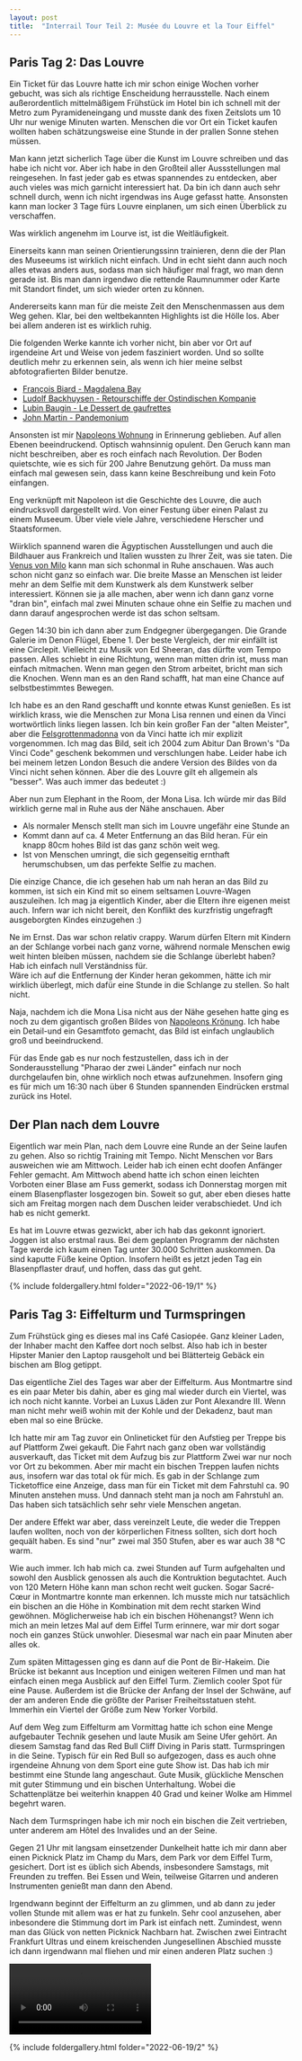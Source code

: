 ```yaml
---
layout: post
title:  "Interrail Tour Teil 2: Musée du Louvre et la Tour Eiffel"
---
```


## Paris Tag 2: Das Louvre
Ein Ticket für das Louvre hatte ich mir schon einige Wochen vorher gebucht, was sich als richtige Enscheidung herrausstelle.
Nach einem außerordentlich mittelmäßigem Frühstück im Hotel bin ich schnell mit der Metro zum Pyramideneingang und musste dank des fixen Zeitslots um 10 Uhr nur wenige Minuten warten. Menschen die vor Ort ein Ticket kaufen wollten haben schätzungsweise eine Stunde in der prallen Sonne stehen müssen.

Man kann jetzt sicherlich Tage über die Kunst im Louvre schreiben und das habe ich nicht vor. Aber ich habe in den Großteil aller Aussstellungen mal reingesehen.
In fast jeder gab es etwas spannendes zu entdecken, aber auch vieles was mich garnicht interessiert hat. Da bin ich dann auch sehr schnell durch, wenn ich nicht irgendwas ins Auge gefasst hatte. Ansonsten kann man locker 3 Tage fürs Louvre einplanen, um sich einen Überblick zu verschaffen.

Was wirklich angenehm im Lourve ist, ist die Weitläufigkeit.

Einerseits kann man seinen Orientierungssinn trainieren, denn die der Plan des Museeums ist wirklich nicht einfach.
Und in echt sieht dann auch noch alles etwas anders aus, sodass man sich häufiger mal fragt, wo man denn gerade ist.
Bis man dann irgendwo die rettende Raumnummer oder Karte mit Standort findet, um sich wieder orten zu können.  

Andererseits kann man für die meiste Zeit den Menschenmassen aus dem Weg gehen.
Klar, bei den weltbekannten Highlights ist die Hölle los. Aber bei allem anderen ist es wirklich ruhig.

Die folgenden Werke kannte ich vorher nicht, bin aber vor Ort auf irgendeine Art und Weise von jedem fasziniert worden.
Und so sollte deutlich mehr zu erkennen sein, als wenn ich hier meine selbst abfotografierten Bilder benutze.
* [François Biard - Magdalena Bay](https://commons.wikimedia.org/wiki/File:Fran%C3%A7ois_Biard_-_Magdalena_Bay,_vue_prise_de_la_presqu%27%C3%AEle_des_Tombeaux,_au_nord_du_Spitzberg.jpg)
* [Ludolf Backhuysen - Retourschiffe der Ostindischen Kompanie](https://commons.wikimedia.org/wiki/File:Ludolf_Backhuysen_-_La_retour.jpg)
* <a href="https://commons.wikimedia.org/wiki/File:Lubin_Baugin_-_Still-Life_with_Wafer_Biscuits_(Le_Dessert_de_Gaufrettes)_-_WGA1516.jpg">Lubin Baugin - Le Dessert de gaufrettes</a>
* [John Martin - Pandemonium](https://commons.wikimedia.org/wiki/File:John_Martin_Le_Pandemonium_Louvre.JPG)


Ansonsten ist mir [Napoleons Wohnung](https://www.louvre.fr/en/explore/the-palace/the-splendour-of-the-second-empire) in Erinnerung geblieben.
Auf allen Ebenen beeindruckend. Optisch wahnsinnig opulent.
Den Geruch kann man nicht beschreiben, aber es roch einfach nach Revolution.
Der Boden quietschte, wie es sich für 200 Jahre Benutzung gehört.
Da muss man einfach mal gewesen sein, dass kann keine Beschreibung und kein Foto einfangen.

Eng verknüpft mit Napoleon ist die Geschichte des Louvre, die auch eindrucksvoll dargestellt wird.
Von einer Festung über einen Palast zu einem Museeum.
Über viele viele Jahre, verschiedene Herscher und Staatsformen. 

Wiirklich spannend waren die Ägyptischen Ausstellungen und auch die Bildhauer aus Frankreich und Italien wussten zu Ihrer Zeit, was sie taten.
Die [Venus von Milo](https://commons.wikimedia.org/wiki/File:Front_views_of_the_Venus_de_Milo.jpg) kann man sich schonmal in Ruhe anschauen.
Was auch schon nicht ganz so einfach war. Die breite Masse an Menschen ist leider mehr an dem Selfie mit dem Kunstwerk als dem Kunstwerk selber interessiert.
Können sie ja alle machen, aber wenn ich dann ganz vorne "dran bin", einfach mal zwei Minuten schaue ohne ein Selfie zu machen und dann darauf angesprochen werde ist das schon seltsam.  

Gegen 14:30 bin ich dann aber zum Endgegner übergegangen. Die Grande Galerie im Denon Flügel, Ebene 1.
Der beste Vergleich, der mir einfällt ist eine Circlepit. Vielleicht zu Musik von Ed Sheeran, das dürfte vom Tempo passen.
Alles schiebt in eine Richtung, wenn man mitten drin ist, muss man einfach mitmachen.
Wenn man gegen den Strom arbeitet, bricht man sich die Knochen.
Wenn man es an den Rand schafft, hat man eine Chance auf selbstbestimmtes Bewegen.

Ich habe es an den Rand geschafft und konnte etwas Kunst genießen.
Es ist wirklich krass, wie die Menschen zur Mona Lisa rennen und einen da Vinci wortwörtlich links liegen lassen.
Ich bin kein großer Fan der "alten Meister", aber die <a href="https://commons.wikimedia.org/wiki/File:Leonardo_Da_Vinci_-_Vergine_delle_Rocce_(Louvre).jpg">Felsgrottenmadonna</a> von da Vinci hatte ich mir explizit vorgenommen.
Ich mag das Bild, seit ich 2004 zum Abitur Dan Brown's "Da Vinci Code" geschenk bekommen und verschlungen habe.
Leider habe ich bei meinem letzen London Besuch die andere Version des Bildes von da Vinci nicht sehen können.
Aber die des Louvre gilt eh allgemein als "besser". Was auch immer das bedeutet :)

Aber nun zum Elephant in the Room, der Mona Lisa. Ich würde mir das Bild wirklich gerne mal in Ruhe aus der Nähe anschauen.
Aber
* Als normaler Mensch stellt man sich im Louvre ungefähr eine Stunde an
* Kommt dann auf ca. 4 Meter Entfernung an das Bild heran. Für ein knapp 80cm hohes Bild ist das ganz schön weit weg.
* Ist von Menschen umringt, die sich gegenseitig ernthaft herumschubsen, um das perfekte Selfie zu machen.

Die einzige Chance, die ich gesehen hab um nah heran an das Bild zu kommen, ist sich ein Kind mit so einem seltsamen Louvre-Wagen auszuleihen.
Ich mag ja eigentlich Kinder, aber die Eltern ihre eigenen meist auch.
Infern war ich nicht bereit, den Konflikt des kurzfristig ungefragft ausgeborgten Kindes einzugehen :)

Ne im Ernst. Das war schon relativ crappy. 
Warum dürfen Eltern mit Kindern an der Schlange vorbei nach ganz vorne, während normale Menschen ewig weit hinten bleiben müssen, nachdem sie die Schlange überlebt haben?
Hab ich einfach null Verständniss für.  
Wäre ich auf die Entfernung der Kinder heran gekommen, hätte ich mir wirklich überlegt, mich dafür eine Stunde in die Schlange zu stellen.
So halt nicht.

Naja, nachdem ich die Mona Lisa nicht aus der Nähe gesehen hatte ging es noch zu dem gigantisch großen Bildes von [Napoleons Krönung](https://commons.wikimedia.org/wiki/File:Jacques-Louis_David,_The_Coronation_of_Napoleon_edit.jpg).
Ich habe ein Detail-und ein Gesamtfoto gemacht, das Bild ist einfach unglaublich groß und beeindruckend.

Für das Ende gab es nur noch festzustellen, dass ich in der Sonderausstellung "Pharao der zwei Länder" einfach nur noch durchgelaufen bin, ohne wirklich noch etwas aufzunehmen.
Insofern ging es für mich um 16:30 nach über 6 Stunden spannenden Eindrücken erstmal zurück ins Hotel.

## Der Plan nach dem Louvre
Eigentlich war mein Plan, nach dem Louvre eine Runde an der Seine laufen zu gehen.
Also so richtig Training mit Tempo.
Nicht Menschen vor Bars ausweichen wie am Mittwoch.
Leider hab ich einen echt doofen Anfänger Fehler gemacht.
Am Mittwoch abend hatte ich schon einen leichten Vorboten einer Blase am Fuss gemerkt, sodass ich Donnerstag morgen mit einem Blasenpflaster losgezogen bin.
Soweit so gut, aber eben dieses hatte sich am Freitag morgen nach dem Duschen leider verabschiedet. 
Und ich hab es nicht gemerkt.

Es hat im Louvre etwas gezwickt, aber ich hab das gekonnt ignoriert.
Joggen ist also erstmal raus.
Bei dem geplanten Programm der nächsten Tage werde ich kaum einen Tag unter 30.000 Schritten auskommen. Da sind kaputte Füße keine Option.
Insofern heißt es jetzt jeden Tag ein Blasenpflaster drauf, und hoffen, dass das gut geht.

{% include foldergallery.html folder="2022-06-19/1" %}

## Paris Tag 3: Eiffelturm und Turmspringen
Zum Frühstück ging es dieses mal ins Café Casiopée. Ganz kleiner Laden, der Inhaber macht den Kaffee dort noch selbst.
Also hab ich in bester Hipster Manier den Laptop rausgeholt und bei Blätterteig Gebäck ein bischen am Blog getippt.

Das eigentliche Ziel des Tages war aber der Eiffelturm.
Aus Montmartre sind es ein paar Meter bis dahin, aber es ging mal wieder durch ein Viertel, was ich noch nicht kannte.
Vorbei an Luxus Läden zur Pont Alexandre III.
Wenn man nicht mehr weiß wohin mit der Kohle und der Dekadenz, baut man eben mal so eine Brücke.

Ich hatte mir am Tag zuvor ein Onlineticket für den Aufstieg per Treppe bis auf Plattform Zwei gekauft.
Die Fahrt nach ganz oben war vollständig ausverkauft, das Ticket mit dem Aufzug bis zur Plattform Zwei war nur noch vor Ort zu bekommen.
Aber mir macht ein bischen Treppen laufen nichts aus, insofern war das total ok für mich.
Es gab in der Schlange zum Ticketoffice eine Anzeige, dass man für ein Ticket mit dem Fahrstuhl ca. 90 Minuten anstehen muss. Und dannach steht man ja noch am Fahrstuhl an.
Das haben sich tatsächlich sehr sehr viele Menschen angetan. 

Der andere Effekt war aber, dass vereinzelt Leute, die weder die Treppen laufen wollten, noch von der körperlichen Fitness sollten, sich dort hoch gequält haben.
Es sind "nur" zwei mal 350 Stufen, aber es war auch 38 ℃ warm. 

Wie auch immer. Ich hab mich ca. zwei Stunden auf Turm aufgehalten und sowohl den Ausblick genossen als auch die Kontruktion begutachtet.
Auch von 120 Metern Höhe kann man schon recht weit gucken. Sogar Sacré-Cœur in Montmartre konnte man erkennen.
Ich musste mich nur tatsächlich ein bischen an die Höhe in Kombination mit dem recht starken Wind gewöhnen. Möglicherweise hab ich ein bischen Höhenangst? Wenn ich mich an mein letzes Mal auf dem Eiffel Turm erinnere, war mir dort sogar noch ein ganzes Stück unwohler. Diesesmal war nach ein paar Minuten aber alles ok.

Zum späten Mittagessen ging es dann auf die Pont de Bir-Hakeim.
Die Brücke ist bekannt aus Inception und einigen weiteren Filmen und man hat einfach einen mega Ausblick auf den Eiffel Turm.
Ziemlich cooler Spot für eine Pause. Außerdem ist die Brücke der Anfang der Insel der Schwäne, auf der am anderen Ende die größte der Pariser Freiheitsstatuen steht. Immerhin ein Viertel der Größe zum New Yorker Vorbild.

Auf dem Weg zum Eiffelturm am Vormittag hatte ich schon eine Menge aufgebauter Technik gesehen und laute Musik am Seine Ufer gehört.
An diesem Samstag fand das Red Bull Cliff Diving in Paris statt.
Turmspringen in die Seine.
Typisch für ein Red Bull so aufgezogen, dass es auch ohne irgendeine Ahnung von dem Sport eine gute Show ist.
Das hab ich mir bestimmt eine Stunde lang angeschaut. Gute Musik, glückliche Menschen mit guter Stimmung und ein bischen Unterhaltung.
Wobei die Schattenplätze bei weiterhin knappen 40 Grad und keiner Wolke am Himmel begehrt waren.

Nach dem Turmspringen habe ich mir noch ein bischen die Zeit vertrieben, unter anderem am Hôtel des Invalides und an der Seine.

Gegen 21 Uhr mit langsam einsetzender Dunkelheit hatte ich mir dann aber einen Picknick Platz im Champ du Mars, dem Park vor dem Eiffel Turm, gesichert.
Dort ist es üblich sich Abends, insbesondere Samstags, mit Freunden zu treffen.
Bei Essen und Wein, teilweise Gitarren und anderen Instrumenten genießt man dann den Abend.

Irgendwann beginnt der Eiffelturm an zu glimmen, und ab dann zu jeder vollen Stunde mit allem was er hat zu funkeln.
Sehr cool anzusehen, aber inbesondere die Stimmung dort im Park ist einfach nett. Zumindest, wenn man das Glück von netten Picknick Nachbarn hat. 
Zwischen zwei Eintracht Frankfurt Ultras und einem kreischenden Jungesellinen Abschied musste ich dann irgendwann mal fliehen und mir einen anderen Platz suchen :)

<video width='50%' preload='metadata' controls> <source src='/assets/eiffelturm.mp4' type='video/mp4'/> </video>

{% include foldergallery.html folder="2022-06-19/2" %}
